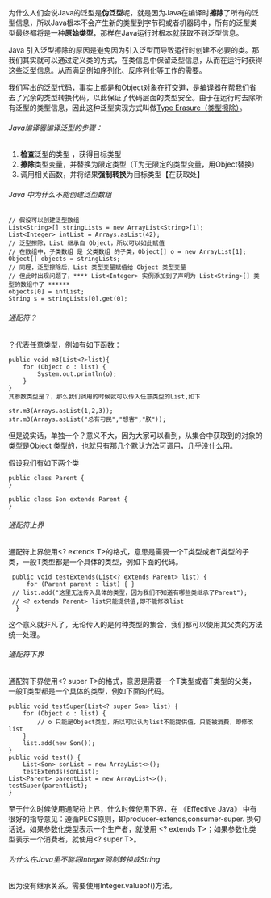 为什么人们会说Java的泛型是**伪泛型**呢，就是因为Java在编译时**擦除**了所有的泛型信息，所以Java根本不会产生新的类型到字节码或者机器码中，所有的泛型类型最终都将是一种**原始类型**，那样在Java运行时根本就获取不到泛型信息。

Java 引入泛型擦除的原因是避免因为引入泛型而导致运行时创建不必要的类。那我们其实就可以通过定义类的方式，在类信息中保留泛型信息，从而在运行时获得这些泛型信息。从而满足例如序列化、反序列化等工作的需要。

我们写出的泛型代码，事实上都是和Object对象在打交道，是编译器在帮我们省去了冗余的类型转换代码，以此保证了代码层面的类型安全。由于在运行时去除所有泛型的类型信息，因此这种泛型实现方式叫做[Type Erasure（类型擦除）](http://java.sun.com/docs/books/tutorial/java/generics/erasure.html)。

###### Java编译器编译泛型的步骤：

1. **检查**泛型的类型 ，获得目标类型       
2. **擦除**类型变量，并替换为限定类型（T为无限定的类型变量，用Object替换）
3. 调用相关函数，并将结果**强制转换**为目标类型【在获取处】

###### Java 中为什么不能创建泛型数组

```
// 假设可以创建泛型数组
List<String>[] stringLists = new ArrayList<String>[1];
List<Integer> intList = Arrays.asList(42);
// 泛型擦除，List 继承自 Object，所以可以如此赋值
// 在数组中，子类数组 是 父类数组 的子类，Object[] o = new ArrayList[1];
Object[] objects = stringLists;
// 同理，泛型擦除后，List 类型变量赋值给 Object 类型变量
// 但此时出现问题了，**** List<Integer> 实例添加到了声明为 List<String>[] 类型的数组中了 ******
objects[0] = intList;
String s = stringLists[0].get(0);
```



###### 通配符？

？代表任意类型，例如有如下函数：

```
public void m3(List<?>list){
    for (Object o : list) {
        System.out.println(o);
    }
}
其参数类型是？，那么我们调用的时候就可以传入任意类型的List,如下

str.m3(Arrays.asList(1,2,3));
str.m3(Arrays.asList("总有刁民","想害","朕"));
```



但是说实话，单独一个？意义不大，因为大家可以看到，从集合中获取到的对象的类型是Object 类型的，也就只有那几个默认方法可调用，几乎没什么用。

假设我们有如下两个类

```
public class Parent {
}

public class Son extends Parent {
}
```

###### 通配符上界

通配符上界使用<? extends T>的格式，意思是需要一个T类型或者T类型的子类，一般T类型都是一个具体的类型，例如下面的代码。



     public void testExtends(List<? extends Parent> list) {
         for (Parent parent : list) { }
     // list.add("这里无法传入具体的类型，因为我们不知道有哪些类继承了Parent");
     // <? extends Parent> list只能提供值,即不能修改list
      }


这个意义就非凡了，无论传入的是何种类型的集合，我们都可以使用其父类的方法统一处理。

###### 通配符下界

通配符下界使用<? super T>的格式，意思是需要一个T类型或者T类型的父类，一般T类型都是一个具体的类型，例如下面的代码。
    

    public void testSuper(List<? super Son> list) {
        for (Object o : list) {
            // o 只能是Object类型，所以可以认为list不能提供值，只能被消费，即修改list
        }
        list.add(new Son());
    }
    public void test() {
        List<Son> sonList = new ArrayList<>();
        testExtends(sonList);
    List<Parent> parentList = new ArrayList<>();
    testSuper(parentList);
    }


至于什么时候使用通配符上界，什么时候使用下界，在 《Effective Java》
中有很好的指导意见：遵循PECS原则，即producer-extends,consumer-super. 换句话说，如果参数化类型表示一个生产者，就使用 <? extends T>；如果参数化类型表示一个消费者，就使用<? super T>。





###### 为什么在Java里不能将Integer强制转换成String

因为没有继承关系。需要使用Integer.valueof()方法。